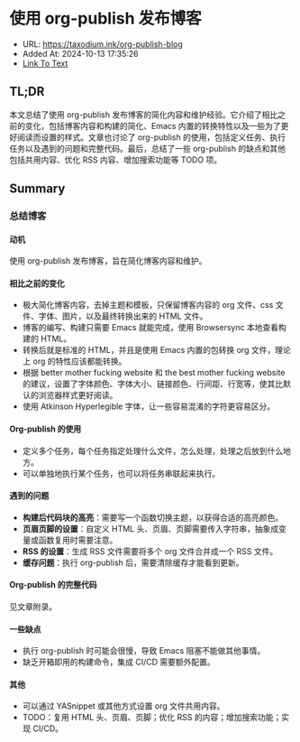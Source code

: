 # 使用 org-publish 发布博客
- URL: https://taxodium.ink/org-publish-blog
- Added At: 2024-10-13 17:35:26
- [Link To Text](2024-10-13-使用-org-publish-发布博客_raw.md)

## TL;DR
本文总结了使用 org-publish 发布博客的简化内容和维护经验。它介绍了相比之前的变化，包括博客内容和构建的简化、Emacs 内置的转换特性以及一些为了更好阅读而设置的样式。文章也讨论了 org-publish 的使用，包括定义任务、执行任务以及遇到的问题和完整代码。最后，总结了一些 org-publish 的缺点和其他包括共用内容、优化 RSS 内容、增加搜索功能等 TODO 项。

## Summary
### 总结博客

#### 动机
使用 org-publish 发布博客，旨在简化博客内容和维护。

#### 相比之前的变化
*   极大简化博客内容，去掉主题和模板，只保留博客内容的 org 文件、css 文件、字体、图片，以及最终转换出来的 HTML 文件。
*   博客的编写、构建只需要 Emacs 就能完成，使用 Browsersync 本地查看构建的 HTML。
*   转换后就是标准的 HTML，并且是使用 Emacs 内置的包转换 org 文件，理论上 org 的特性应该都能转换。
*   根据 better mother fucking website 和 the best mother fucking website 的建议，设置了字体颜色、字体大小、链接颜色、行间距、行宽等，使其比默认的浏览器样式更好阅读。
*   使用 Atkinson Hyperlegible 字体，让一些容易混淆的字符更容易区分。

#### Org-publish 的使用
*   定义多个任务，每个任务指定处理什么文件，怎么处理，处理之后放到什么地方。
*   可以单独地执行某个任务，也可以将任务串联起来执行。

#### 遇到的问题
*   **构建后代码块的高亮**：需要写一个函数切换主题，以获得合适的高亮颜色。
*   **页眉页脚的设置**：自定义 HTML 头、页眉、页脚需要传入字符串，抽象成变量或函数复用时需要注意。
*   **RSS 的设置**：生成 RSS 文件需要将多个 org 文件合并成一个 RSS 文件。
*   **缓存问题**：执行 org-publish 后，需要清除缓存才能看到更新。

#### Org-publish 的完整代码
见文章附录。

#### 一些缺点
*   执行 org-publish 时可能会很慢，导致 Emacs 阻塞不能做其他事情。
*   缺乏开箱即用的构建命令，集成 CI/CD 需要额外配置。

#### 其他
*   可以通过 YASnippet 或其他方式设置 org 文件共用内容。
*  TODO：复用 HTML 头、页眉、页脚；优化 RSS 的内容；增加搜索功能；实现 CI/CD。
